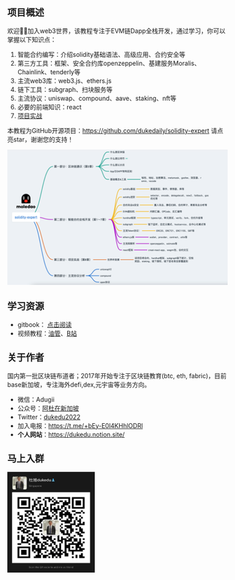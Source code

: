 ## 项目概述

欢迎👏🏻加入web3世界，该教程专注于EVM链Dapp全栈开发，通过学习，你可以掌握以下知识点：

1. 智能合约编写：介绍solidity基础语法、高级应用、合约安全等
2. 第三方工具：框架、安全合约库openzeppelin、基建服务Moralis、Chainlink、tenderly等
3. 主流web3库：web3.js、ethers.js
4. 链下工具：subgraph、扫块服务等
5. 主流协议：uniswap、compound、aave、staking、nft等
6. 必要的前端知识：react
7. [项目实战](https://solidity-expert-worldcup.vercel.app/)

本教程为GitHub开源项目：https://github.com/dukedaily/solidity-expert  请点亮star，谢谢您的支持！

![image-20221104075923978](assets/image-20221104075923978.png)

## 学习资源

- gitbook：  [点击阅读](https://dukedaily.github.io/solidity-expert/)
- 视频教程：[油管](https://www.youtube.com/channel/UCSc6tGnLIFvVMXs-ilDyb4A)、[B站](https://space.bilibili.com/102710441/channel/seriesdetail?sid=2537685&ctype=0)


## 关于作者

国内第一批区块链布道者；2017年开始专注于区块链教育(btc, eth, fabric)，目前base新加坡，专注海外defi,dex,元宇宙等业务方向。

- 微信：Adugii
- 公众号：[阿杜在新加坡](https://mp.weixin.qq.com/s/kjBUa2JHCbOI_2UKmZxjJQ)
- Twitter：[dukedu2022](https://twitter.com/dukedu2022)
- 加入电报：https://t.me/+bEy-E0l4KHhlODRl
- **个人网站**：https://dukedu.notion.site/


## 马上入群

<img src="assets/image-20220810134215759.png" alt="image-20220810134215759" width="200" height="230" />